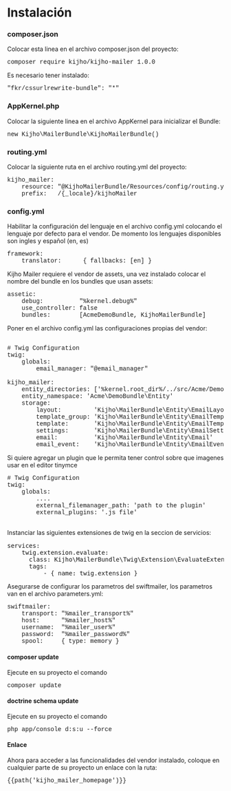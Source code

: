 <html>
 <body>
<h1>Instalación</h1>


<h3>composer.json</h3>

Colocar esta linea en el archivo composer.json del proyecto:

<pre style="font-family: Courier New;">composer require kijho/kijho-mailer 1.0.0</pre>


Es necesario tener instalado:

<pre style="font-family: Courier New;">"fkr/cssurlrewrite-bundle": "*"</pre>

<h3>AppKernel.php</h3>

Colocar la siguiente linea en el archivo AppKernel para inicializar el Bundle:

<pre style="font-family: Courier New;">new Kijho\MailerBundle\KijhoMailerBundle()</pre>


<h3>routing.yml</h3>

Colocar la siguiente ruta en el archivo routing.yml del proyecto:

<pre style="font-family: Courier New;">
kijho_mailer:
    resource: "@KijhoMailerBundle/Resources/config/routing.yml"
    prefix:   /{_locale}/kijhoMailer
</pre>


<h3>config.yml</h3>

Habilitar la configuración del lenguaje en el archivo config.yml colocando  el lenguaje por defecto para el vendor. De momento los lenguajes disponibles son ingles y español (en, es)

<pre style="font-family: Courier New;">
framework:
    translator:      { fallbacks: [en] }
</pre>


Kijho Mailer requiere el vendor de assets, una vez instalado colocar el nombre del bundle en los bundles que usan assets:

<pre style="font-family: Courier New;">
assetic:
    debug:          "%kernel.debug%"
    use_controller: false
    bundles:        [AcmeDemoBundle, KijhoMailerBundle]
</pre>

Poner en el archivo config.yml las configuraciones propias del vendor:
<pre style="font-family: Courier New;">

# Twig Configuration
twig:
    globals:
        email_manager: "@email_manager"

kijho_mailer:
    entity_directories: ['%kernel.root_dir%/../src/Acme/DemoBundle/Entity/']
    entity_namespace: 'Acme\DemoBundle\Entity'
    storage:
        layout:         'Kijho\MailerBundle\Entity\EmailLayout'
        template_group: 'Kijho\MailerBundle\Entity\EmailTemplateGroup'
        template:       'Kijho\MailerBundle\Entity\EmailTemplate'
        settings:       'Kijho\MailerBundle\Entity\EmailSettings'
        email:          'Kijho\MailerBundle\Entity\Email'
        email_event:    'Kijho\MailerBundle\Entity\EmailEvent'
</pre>

Si quiere agregar un plugin que le permita tener control sobre que imagenes usar en el editor tinymce
<pre style="font-family: Courier New;">
# Twig Configuration
twig:
    globals:
        ....
        external_filemanager_path: 'path to the plugin'
        external_plugins: '.js file'
        
</pre>        

Instanciar las siguientes extensiones de twig en la seccion de servicios:
<pre>
services:
    twig.extension.evaluate:
      class: Kijho\MailerBundle\Twig\Extension\EvaluateExtension
      tags:
          - { name: twig.extension }
</pre>

Asegurarse de configurar los parametros del swiftmailer, los parametros van en el archivo parameters.yml:

<pre style="font-family: Courier New;">
swiftmailer:
    transport: "%mailer_transport%"
    host:      "%mailer_host%"
    username:  "%mailer_user%"
    password:  "%mailer_password%"
    spool:     { type: memory }
</pre>


<h4>composer update</h4>
Ejecute en su proyecto el comando <pre style="font-family: Courier New;">composer update</pre> 

<h4>doctrine schema update</h4>
Ejecute en su proyecto el comando <pre style="font-family: Courier New;">php app/console d:s:u --force</pre> 

<h4>Enlace</h4>
Ahora para acceder a las funcionalidades del vendor instalado, coloque en cualquier parte de su proyecto un enlace con la ruta:
<pre style="font-family: Courier New;">{{path('kijho_mailer_homepage')}}</pre>

<script>
    $( function() { $("PRE").prettyPre(); } );
</script>

</body>
</html>
